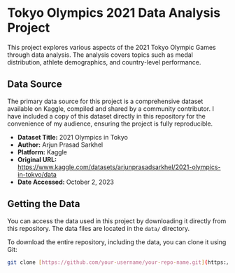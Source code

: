 # Tokyo Olympics 2021 Data Analysis Project

This project explores various aspects of the 2021 Tokyo Olympic Games through data analysis. The analysis covers topics such as medal distribution, athlete demographics, and country-level performance.

## Data Source

The primary data source for this project is a comprehensive dataset available on Kaggle, compiled and shared by a community contributor. I have included a copy of this dataset directly in this repository for the convenience of my audience, ensuring the project is fully reproducible.

* **Dataset Title:** 2021 Olympics in Tokyo
* **Author:** Arjun Prasad Sarkhel
* **Platform:** Kaggle
* **Original URL:** https://www.kaggle.com/datasets/arjunprasadsarkhel/2021-olympics-in-tokyo/data
* **Date Accessed:** October 2, 2023

## Getting the Data

You can access the data used in this project by downloading it directly from this repository. The data files are located in the `data/` directory.

To download the entire repository, including the data, you can clone it using Git:

```bash
git clone [https://github.com/your-username/your-repo-name.git](https://github.com/amarsaad19/tokyo-olympic.git)
